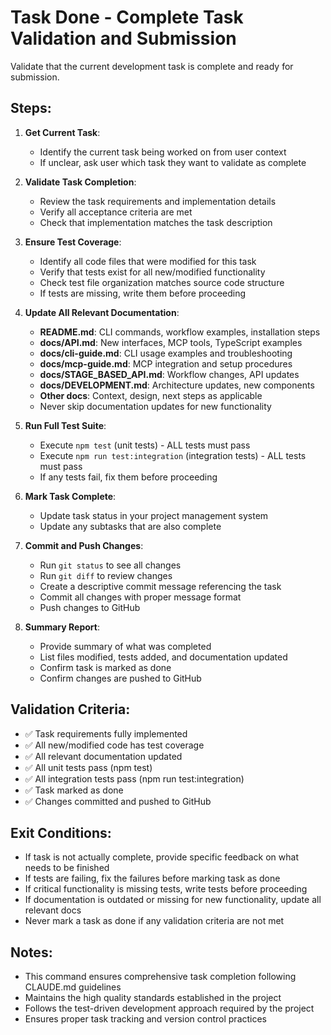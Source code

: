 # Task Done - Complete Task Validation and Submission

Validate that the current development task is complete and ready for submission.

## Steps:

1. **Get Current Task**: 
   - Identify the current task being worked on from user context
   - If unclear, ask user which task they want to validate as complete

2. **Validate Task Completion**:
   - Review the task requirements and implementation details
   - Verify all acceptance criteria are met
   - Check that implementation matches the task description

3. **Ensure Test Coverage**:
   - Identify all code files that were modified for this task
   - Verify that tests exist for all new/modified functionality
   - Check test file organization matches source code structure
   - If tests are missing, write them before proceeding

4. **Update All Relevant Documentation**:
   - **README.md**: CLI commands, workflow examples, installation steps
   - **docs/API.md**: New interfaces, MCP tools, TypeScript examples
   - **docs/cli-guide.md**: CLI usage examples and troubleshooting
   - **docs/mcp-guide.md**: MCP integration and setup procedures
   - **docs/STAGE_BASED_API.md**: Workflow changes, API updates
   - **docs/DEVELOPMENT.md**: Architecture updates, new components
   - **Other docs**: Context, design, next steps as applicable
   - Never skip documentation updates for new functionality

5. **Run Full Test Suite**:
   - Execute `npm test` (unit tests) - ALL tests must pass
   - Execute `npm run test:integration` (integration tests) - ALL tests must pass
   - If any tests fail, fix them before proceeding

6. **Mark Task Complete**:
   - Update task status in your project management system
   - Update any subtasks that are also complete

7. **Commit and Push Changes**:
   - Run `git status` to see all changes
   - Run `git diff` to review changes
   - Create a descriptive commit message referencing the task
   - Commit all changes with proper message format
   - Push changes to GitHub

8. **Summary Report**:
   - Provide summary of what was completed
   - List files modified, tests added, and documentation updated
   - Confirm task is marked as done
   - Confirm changes are pushed to GitHub

## Validation Criteria:

- ✅ Task requirements fully implemented
- ✅ All new/modified code has test coverage
- ✅ All relevant documentation updated
- ✅ All unit tests pass (npm test)
- ✅ All integration tests pass (npm run test:integration)
- ✅ Task marked as done
- ✅ Changes committed and pushed to GitHub

## Exit Conditions:

- If task is not actually complete, provide specific feedback on what needs to be finished
- If tests are failing, fix the failures before marking task as done
- If critical functionality is missing tests, write tests before proceeding
- If documentation is outdated or missing for new functionality, update all relevant docs
- Never mark a task as done if any validation criteria are not met

## Notes:

- This command ensures comprehensive task completion following CLAUDE.md guidelines
- Maintains the high quality standards established in the project
- Follows the test-driven development approach required by the project
- Ensures proper task tracking and version control practices
